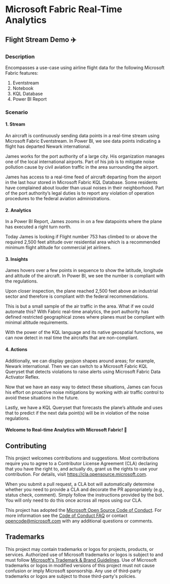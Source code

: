 # Microsoft Fabric Real-Time Analytics 

## Flight Stream Demo ✈️

### Description
Encompasses a use-case using airline flight data for the following Microsoft Fabric features: 
1. Eventstream 
2. Notebook
3. KQL Database
4. Power BI Report

### Scenario 

#### 1. Stream
An aircraft is continuously sending data points in a real-time stream using Microsoft Fabric Eventstream. In Power BI, we see data points indicating a flight has departed Newark international.

James works for the port authority of a large city. His organization manages one of the local international airports. Part of his job is to mitigate noise pollution cause by civil aviation traffic in the area surrounding the airport.

James has access to a real-time feed of aircraft departing from the airport in the last hour stored in Microsoft Fabric KQL Database. Some residents have complained about louder than usual noises in their neighborhood. Part of the port authority’s legal duties is to report any violation of operation procedures to the federal aviation administrations.

#### 2. Analytics

In a Power BI Report, James zooms in on a few datapoints where the plane has executed a right turn north.

Today James is looking if Flight number 753 has climbed to or above the required 2,500 feet altitude over residential area which is a recommended minimum flight altitude for commercial jet airliners.

#### 3. Insights

James hovers over a few points in sequence to show the latitude, longitude and altitude of the aircraft. In Power BI, we see the number is compliant with the regulations.

Upon closer inspection, the plane reached 2,500 feet above an industrial sector and therefore is compliant with the federal recommendations.

This is but a small sample of the air traffic in the area. What if we could automate this? With Fabric real-time analytics, the port authority has defined restricted geographical zones where planes must be compliant with minimal altitude requirements.

With the power of the KQL language and its native geospatial functions, we can now detect in real time the aircrafts that are non-compliant.

#### 4. Actions

Additionally, we can display geojson shapes around areas; for example, Newark international. Then we can switch to a Microsoft Fabric KQL Queryset that detects violations to raise alerts using Microsoft Fabric Data Activator Reflex.

Now that we have an easy way to detect these situations, James can focus his effort on proactive noise mitigations by working with air traffic control to avoid these situations in the future.

Lastly, we have a KQL Queryset that forecasts the plane’s altitude and uses that to predict if the next data point(s) will be in violation of the noise regulations.

#### Welcome to Real-time Analytics with Microsoft Fabric! 💚

## Contributing

This project welcomes contributions and suggestions.  Most contributions require you to agree to a
Contributor License Agreement (CLA) declaring that you have the right to, and actually do, grant us
the rights to use your contribution. For details, visit https://cla.opensource.microsoft.com.

When you submit a pull request, a CLA bot will automatically determine whether you need to provide
a CLA and decorate the PR appropriately (e.g., status check, comment). Simply follow the instructions
provided by the bot. You will only need to do this once across all repos using our CLA.

This project has adopted the [Microsoft Open Source Code of Conduct](https://opensource.microsoft.com/codeofconduct/).
For more information see the [Code of Conduct FAQ](https://opensource.microsoft.com/codeofconduct/faq/) or
contact [opencode@microsoft.com](mailto:opencode@microsoft.com) with any additional questions or comments.

## Trademarks

This project may contain trademarks or logos for projects, products, or services. Authorized use of Microsoft 
trademarks or logos is subject to and must follow 
[Microsoft's Trademark & Brand Guidelines](https://www.microsoft.com/en-us/legal/intellectualproperty/trademarks/usage/general).
Use of Microsoft trademarks or logos in modified versions of this project must not cause confusion or imply Microsoft sponsorship.
Any use of third-party trademarks or logos are subject to those third-party's policies.
